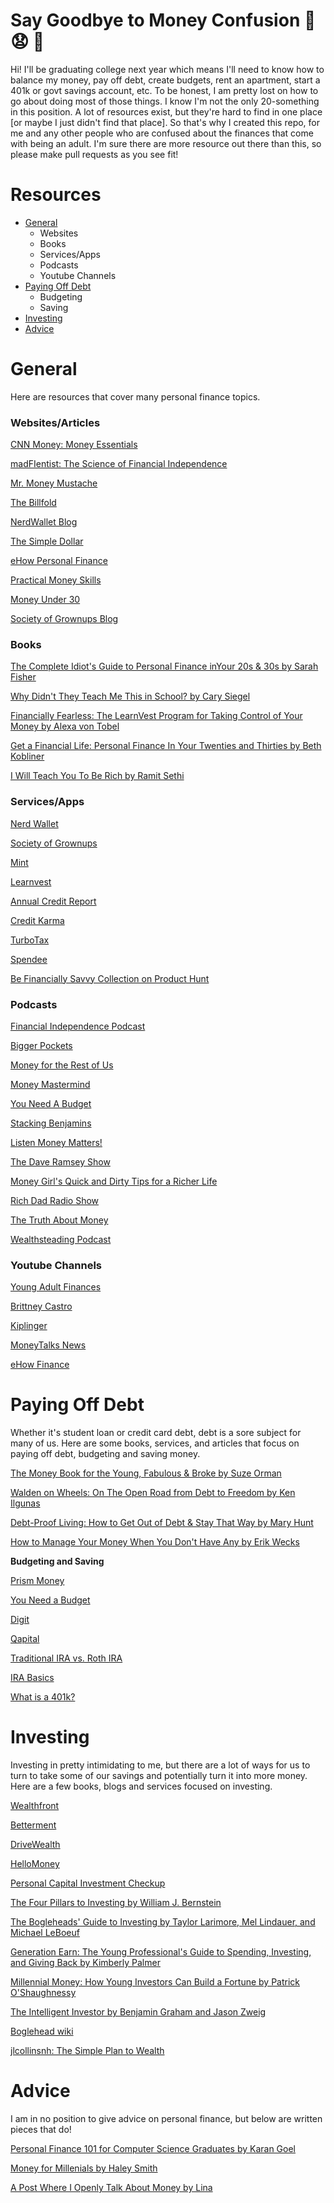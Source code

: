 # Say Goodbye to Money Confusion :wave: :anguished: :money_with_wings:

Hi! I'll be graduating college next year which means I'll need to know how to balance my money, pay off debt, create budgets, rent an apartment, start a 401k or govt savings account, etc. To be honest, I am pretty lost on how to go about doing most of those things. I know I'm not the only 20-something in this position. A lot of resources exist, but they're hard to find in one place [or maybe I just didn't find that place]. So that's why I created this repo, for me and any other people who are confused about the finances that come with being an adult. I'm sure there are more resource out there than this, so please make pull requests as you see fit!

# Resources
- [General](#general)
	- Websites
	- Books
	- Services/Apps
	- Podcasts
	- Youtube Channels
- [Paying Off Debt](#paying-off-debt)
	- Budgeting
	- Saving 
- [Investing](#investing)
- [Advice](#advice)

# General
Here are resources that cover many personal finance topics.

### Websites/Articles 

[CNN Money: Money Essentials](http://money.cnn.com/pf/money-essentials/)

[madFIentist: The Science of Financial Independence](http://www.madfientist.com/articles/)

[Mr. Money Mustache](http://www.mrmoneymustache.com)

[The Billfold](https://thebillfold.com)

[NerdWallet Blog](http://www.nerdwallet.com/blog/)

[The Simple Dollar](http://www.thesimpledollar.com)

[eHow Personal Finance](http://www.ehow.com/personal-finance/)

[Practical Money Skills](http://www.practicalmoneyskills.com)

[Money Under 30](http://www.moneyunder30.com)

[Society of Grownups Blog](https://www.societyofgrownups.com/blog)

### Books

[The Complete Idiot's Guide to Personal Finance inYour 20s & 30s by Sarah Fisher](http://www.amazon.com/gp/product/1592578837?ie=UTF8&tag=fastweb-20&linkCode=as2&camp=1789&creative=390957&creativeASIN=1592578837)

[Why Didn't They Teach Me This in School? by Cary Siegel](http://www.amazon.com/Didnt-They-Teach-This-School/dp/1481027565/ref=pd_bxgy_14_3?ie=UTF8&refRID=0VE4KBEVSF8R4GGE599Y)

[Financially Fearless: The LearnVest Program for Taking Control of Your Money by Alexa von Tobel](http://www.amazon.com/Financially-Fearless-LearnVest-Program-Control/dp/0385347618)

[Get a Financial Life: Personal Finance In Your Twenties and Thirties by Beth Kobliner](http://www.amazon.com/gp/product/0743264363?ie=UTF8&tag=fastweb-20&linkCode=as2&camp=1789&creative=390957&creativeASIN=0743264363)

[I Will Teach You To Be Rich by Ramit Sethi](http://www.amazon.com/Will-Teach-You-Be-Rich/dp/0761147489/ref=sr_1_23?s=books&ie=UTF8&qid=1456455478&sr=1-23&keywords=student+debt&refinements=p_n_feature_browse-bin%3A2656022011)

### Services/Apps

[Nerd Wallet](http://www.nerdwallet.com)

[Society of Grownups](https://www.societyofgrownups.com)

[Mint](https://www.mint.com)

[Learnvest](https://www.learnvest.com)

[Annual Credit Report](https://www.annualcreditreport.com/index.action)

[Credit Karma](https://www.creditkarma.com/)

[TurboTax](http://turbotax.intuit.com)

[Spendee](http://www.spendeeapp.com/)

[Be Financially Savvy Collection on Product Hunt](https://www.producthunt.com/@melissajoykong/collections/be-financially-savvy)

### Podcasts

[Financial Independence Podcast](http://www.madfientist.com/podcast/)

[Bigger Pockets](https://www.biggerpockets.com/renewsblog/category/podcast/)

[Money for the Rest of Us](http://moneyfortherestofus.net/episodes/)

[Money Mastermind](https://itunes.apple.com/podcast/money-mastermind-show/id892092542)

[You Need A Budget](http://www.stitcher.com/podcast/you-need-a-budget-ynab)

[Stacking Benjamins](http://www.stitcher.com/podcast/stacking-benjamins)

[Listen Money Matters!](http://www.stitcher.com/podcast/listen-money-matters)

[The Dave Ramsey Show](https://itunes.apple.com/podcast/the-dave-ramsey-show/id77001367?snid=show.podcast-a)

[Money Girl's Quick and Dirty Tips for a Richer Life](https://itunes.apple.com/us/podcast/money-girls-quick-dirty-tips/id209859739?mt=2)

[Rich Dad Radio Show](https://itunes.apple.com/us/podcast/rich-dad-radio-show-in-your/id833641766?mt=2)

[The Truth About Money](https://itunes.apple.com/us/podcast/truth-about-money-ric-edelman/id274994551?mt=2)

[Wealthsteading Podcast](http://www.wealthsteading.com)

### Youtube Channels

[Young Adult Finances](https://www.youtube.com/user/YoungAdultFinances/videos)

[Brittney Castro](https://www.youtube.com/user/brittneycastro/videos)

[Kiplinger](https://www.youtube.com/user/kiplinger/videos)

[MoneyTalks News](https://www.youtube.com/user/MoneyTalksNews/playlists)

[eHow Finance](https://www.youtube.com/user/ehowfinance/videos)

# Paying Off Debt
Whether it's student loan or credit card debt, debt is a sore subject for many of us. Here are some books, services, and articles that focus on paying off debt, budgeting and saving money.

[The Money Book for the Young, Fabulous & Broke by Suze Orman](http://www.amazon.com/Money-Book-Young-Fabulous-Broke/dp/1594482241/ref=sr_1_1?s=books&ie=UTF8&qid=1391462730&sr=1-1&keywords=the+money+book+for+the+young+fabulous+%26+broke)

[Walden on Wheels: On The Open Road from Debt to Freedom by Ken Ilgunas](http://www.amazon.com/Walden-Wheels-Open-Road-Freedom/dp/054402883X)

[Debt-Proof Living: How to Get Out of Debt & Stay That Way by Mary Hunt](http://www.amazon.com/Debt-Proof-Living-Debt-Stay-That/dp/0800721454/ref=sr_1_19?s=books&ie=UTF8&qid=1456455478&sr=1-19&keywords=student+debt&refinements=p_n_feature_browse-bin%3A2656022011)

[How to Manage Your Money When You Don't Have Any by Erik Wecks](http://www.amazon.com/Manage-Your-Money-When-Dont/dp/1475044038/ref=sr_1_11?s=books&ie=UTF8&qid=1456455466&sr=1-11&keywords=student+debt&refinements=p_n_feature_browse-bin%3A2656022011)

**Budgeting and Saving**

[Prism Money](https://www.prismmoney.com/)

[You Need a Budget](http://www.youneedabudget.com)

[Digit](https://digit.co/)

[Qapital](https://www.qapital.com)


[Traditional IRA vs. Roth IRA](http://www.madfientist.com/traditional-ira-vs-roth-ira/)

[IRA Basics](http://money.cnn.com/retirement/guide/IRA_Basics.moneymag/)

[What is a 401k?](https://www.nerdwallet.com/blog/finance/what-is-401k/)

# Investing
Investing in pretty intimidating to me, but there are a lot of ways for us to turn to take some of our savings and potentially turn it into more money. Here are a few books, blogs and services focused on investing. 

[Wealthfront](https://www.wealthfront.com)

[Betterment](https://www.betterment.com)

[DriveWealth](https://you.drivewealth.com/?lang=en_US&r=ABCD1232&utm_source=Forbes&utm_medium=article&utm_campaign=entrepreneurship)

[HelloMoney](https://hellomoney.co/)

[Personal Capital Investment Checkup](https://www.personalcapital.com/financial-software/investment-checkup)


[The Four Pillars to Investing by William J. Bernstein](http://www.amazon.com/The-Four-Pillars-Investing-Portfolio-ebook/dp/B0041842TW)

[The Bogleheads' Guide to Investing by Taylor Larimore, Mel Lindauer, and Michael LeBoeuf](http://www.amazon.com/Bogleheads-Guide-Investing-Taylor-Larimore-ebook/dp/B00JUV01RW/)

[Generation Earn: The Young Professional's Guide to Spending, Investing, and Giving Back by Kimberly Palmer](http://www.amazon.com/Generation-Earn-Professionals-Spending-Investing/dp/158008236X%3FSubscriptionId%3D0ENGV10E9K9QDNSJ5C82%26tag%3Dflatwave-20%26linkCode%3Dxm2%26camp%3D2025%26creative%3D165953%26creativeASIN%3D158008236X)

[Millennial Money: How Young Investors Can Build a Fortune by Patrick O'Shaughnessy](http://www.amazon.com/Millennial-Money-Young-Investors-Fortune/dp/1137279257)

[The Intelligent Investor by Benjamin Graham and Jason Zweig](http://www.amazon.com/gp/product/0060555661/ref=as_li_tl?ie=UTF8&camp=211189&creative=373489&creativeASIN=0060555661&link_code=as3&tag=eriwoosmed-20&linkId=Q2FUZHPUOZEA6GNW)


[Boglehead wiki](https://www.bogleheads.org/wiki/Main_Page)

[jlcollinsnh: The Simple Plan to Wealth](http://jlcollinsnh.com/about/)

# Advice 
I am in no position to give advice on personal finance, but below are written pieces that do!

[Personal Finance 101 for Computer Science Graduates by Karan Goel](https://medium.com/@karan/personal-finance-101-for-computer-science-graduates-e1c887294707#.nsr5phddu)

[Money for Millenials by Haley Smith](https://medium.com/life-tips/money-for-millennials-aa93de05792#.3uw5b0pgt)

[A Post Where I Openly Talk About Money by Lina](http://linalovesit.com/2015/02/12/post-openly-talk-money/)

